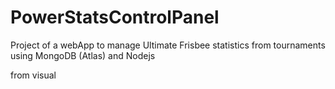 # PowerStatsControlPanel
Project of a webApp to manage Ultimate Frisbee statistics from tournaments
using MongoDB (Atlas) and Nodejs


from visual